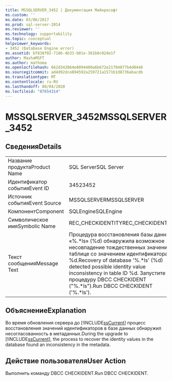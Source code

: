 ```yaml
---
title: MSSQLSERVER_3452 | Документация Майкрософт
ms.custom: ''
ms.date: 03/06/2017
ms.prod: sql-server-2014
ms.reviewer: ''
ms.technology: supportability
ms.topic: conceptual
helpviewer_keywords:
- 3452 (Database Engine error)
ms.assetid: bf838f02-7186-4b33-b01e-361b0c02de1f
author: MashaMSFT
ms.author: mathoma
ms.openlocfilehash: 662d342064e8094400a6b672e21704877b4d0448
ms.sourcegitcommit: ad4d92dce894592a259721a1571b1d8736abacdb
ms.translationtype: MT
ms.contentlocale: ru-RU
ms.lasthandoff: 08/04/2020
ms.locfileid: "87654314"
---
```

# <a name="mssqlserver_3452"></a><span data-ttu-id="187cf-102">MSSQLSERVER_3452</span><span class="sxs-lookup"><span data-stu-id="187cf-102">MSSQLSERVER_3452</span></span>
    
## <a name="details"></a><span data-ttu-id="187cf-103">Сведения</span><span class="sxs-lookup"><span data-stu-id="187cf-103">Details</span></span>  
  
|||  
|-|-|  
|<span data-ttu-id="187cf-104">Название продукта</span><span class="sxs-lookup"><span data-stu-id="187cf-104">Product Name</span></span>|<span data-ttu-id="187cf-105">SQL Server</span><span class="sxs-lookup"><span data-stu-id="187cf-105">SQL Server</span></span>|  
|<span data-ttu-id="187cf-106">Идентификатор события</span><span class="sxs-lookup"><span data-stu-id="187cf-106">Event ID</span></span>|<span data-ttu-id="187cf-107">3452</span><span class="sxs-lookup"><span data-stu-id="187cf-107">3452</span></span>|  
|<span data-ttu-id="187cf-108">Источник события</span><span class="sxs-lookup"><span data-stu-id="187cf-108">Event Source</span></span>|<span data-ttu-id="187cf-109">MSSQLSERVER</span><span class="sxs-lookup"><span data-stu-id="187cf-109">MSSQLSERVER</span></span>|  
|<span data-ttu-id="187cf-110">Компонент</span><span class="sxs-lookup"><span data-stu-id="187cf-110">Component</span></span>|<span data-ttu-id="187cf-111">SQLEngine</span><span class="sxs-lookup"><span data-stu-id="187cf-111">SQLEngine</span></span>|  
|<span data-ttu-id="187cf-112">Символическое имя</span><span class="sxs-lookup"><span data-stu-id="187cf-112">Symbolic Name</span></span>|<span data-ttu-id="187cf-113">REC_CHECKIDENTITY</span><span class="sxs-lookup"><span data-stu-id="187cf-113">REC_CHECKIDENTITY</span></span>|  
|<span data-ttu-id="187cf-114">Текст сообщения</span><span class="sxs-lookup"><span data-stu-id="187cf-114">Message Text</span></span>|<span data-ttu-id="187cf-115">Процедура восстановления базы данных «%.\*ls» (%d) обнаружила возможное несовпадение тождественных значений в таблице со значением идентификатора %d.</span><span class="sxs-lookup"><span data-stu-id="187cf-115">Recovery of database '%.\*ls' (%d) detected possible identity value inconsistency in table ID %d.</span></span> <span data-ttu-id="187cf-116">Запустите процедуру DBCC CHECKIDENT ("%.\*ls").</span><span class="sxs-lookup"><span data-stu-id="187cf-116">Run DBCC CHECKIDENT ('%.\*ls').</span></span>|  
  
## <a name="explanation"></a><span data-ttu-id="187cf-117">Объяснение</span><span class="sxs-lookup"><span data-stu-id="187cf-117">Explanation</span></span>  
 <span data-ttu-id="187cf-118">Во время обновления сервера до [!INCLUDE[ssCurrent](../../includes/sscurrent-md.md)] процесс восстановления значений идентификаторов в базе данных обнаружил несогласованность в метаданных.</span><span class="sxs-lookup"><span data-stu-id="187cf-118">During the upgrade to [!INCLUDE[ssCurrent](../../includes/sscurrent-md.md)], the process to recover the identity values in the database found an inconsistency in the metadata.</span></span>  
  
## <a name="user-action"></a><span data-ttu-id="187cf-119">Действие пользователя</span><span class="sxs-lookup"><span data-stu-id="187cf-119">User Action</span></span>  
 <span data-ttu-id="187cf-120">Выполнить команду DBCC CHECKIDENT.</span><span class="sxs-lookup"><span data-stu-id="187cf-120">Run DBCC CHECKIDENT.</span></span>  
  
  
